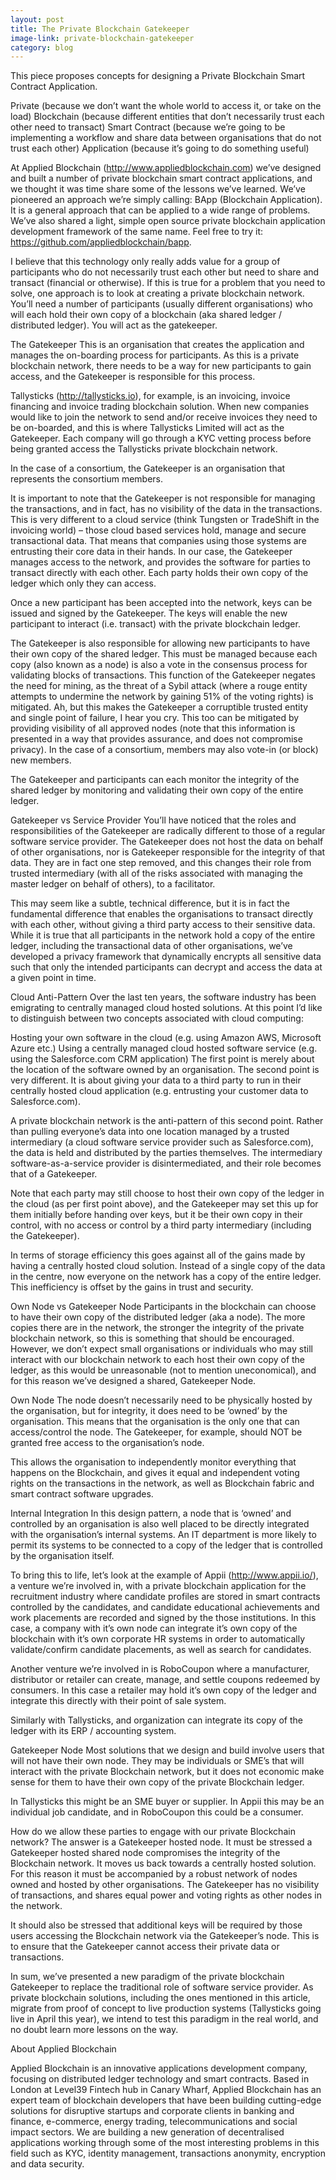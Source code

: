 ```yaml
---
layout: post
title: The Private Blockchain Gatekeeper
image-link: private-blockchain-gatekeeper
category: blog
---
```


This piece proposes concepts for designing a Private Blockchain Smart Contract Application.

Private (because we don’t want the whole world to access it, or take on the load)
Blockchain (because different entities that don’t necessarily trust each other need to transact)
Smart Contract (because we’re going to be implementing a workflow and share data between organisations that do not trust each other)
Application (because it’s going to do something useful)

At Applied Blockchain (http://www.appliedblockchain.com) we’ve designed and built a number of private blockchain smart contract applications, and we thought it was time share some of the lessons we’ve learned. We’ve pioneered an approach we’re simply calling: BApp (Blockchain Application). It is a general approach that can be applied to a wide range of problems. We’ve also shared a light, simple open source private blockchain application development framework of the same name. Feel free to try it: https://github.com/appliedblockchain/bapp.

I believe that this technology only really adds value for a group of participants who do not necessarily trust each other but need to share and transact (financial or otherwise). If this is true for a problem that you need to solve, one approach is to look at creating a private blockchain network. You’ll need a number of participants (usually different organisations) who will each hold their own copy of a blockchain (aka shared ledger / distributed ledger). You will act as the gatekeeper.

The Gatekeeper
This is an organisation that creates the application and manages the on-boarding process for participants. As this is a private blockchain network, there needs to be a way for new participants to gain access, and the Gatekeeper is responsible for this process.

Tallysticks (http://tallysticks.io), for example, is an invoicing, invoice financing and invoice trading blockchain solution. When new companies would like to join the network to send and/or receive invoices they need to be on-boarded, and this is where Tallysticks Limited will act as the Gatekeeper. Each company will go through a KYC vetting process before being granted access the Tallysticks private blockchain network.

In the case of a consortium, the Gatekeeper is an organisation that represents the consortium members.

It is important to note that the Gatekeeper is not responsible for managing the transactions, and in fact, has no visibility of the data in the transactions. This is very different to a cloud service (think Tungsten or TradeShift in the invoicing world) – those cloud based services hold, manage and secure transactional data. That means that companies using those systems are entrusting their core data in their hands. In our case, the Gatekeeper manages access to the network, and provides the software for parties to transact directly with each other. Each party holds their own copy of the ledger which only they can access.

Once a new participant has been accepted into the network, keys can be issued and signed by the Gatekeeper. The keys will enable the new participant to interact (i.e. transact) with the private blockchain ledger.

The Gatekeeper is also responsible for allowing new participants to have their own copy of the shared ledger. This must be managed because each copy (also known as a node) is also a vote in the consensus process for validating blocks of transactions. This function of the Gatekeeper negates the need for mining, as the threat of a Sybil attack (where a rouge entity attempts to undermine the network by gaining 51% of the voting rights)  is mitigated. Ah, but this makes the Gatekeeper a corruptible trusted entity and single point of failure, I hear you cry. This too can be mitigated by providing visibility of all approved nodes (note that this information is presented in a way that provides assurance, and does not compromise privacy). In the case of a consortium, members may also vote-in (or block) new members.

The Gatekeeper and participants can each monitor the integrity of the shared ledger by monitoring and validating their own copy of the entire ledger.

Gatekeeper vs Service Provider
You’ll have noticed that the roles and responsibilities of the Gatekeeper are radically different to those of a regular software service provider. The Gatekeeper does not host the data on behalf of other organisations, nor is Gatekeeper responsible for the integrity of that data. They are in fact one step removed, and this changes their role from trusted intermediary (with all of the risks associated with managing the master ledger on behalf of others), to a facilitator.

This may seem like a subtle, technical difference, but it is in fact the fundamental difference that enables the organisations to transact directly with each other, without giving a third party access to their sensitive data. While it is true that all participants in the network hold a copy of the entire ledger, including the transactional data of other organisations, we’ve developed a privacy framework that dynamically encrypts all sensitive data such that only the intended participants can decrypt and access the data at a given point in time.

Cloud Anti-Pattern
Over the last ten years, the software industry has been emigrating to centrally managed cloud hosted solutions.
At this point I’d like to distinguish between two concepts associated with cloud computing:

Hosting your own software in the cloud (e.g. using Amazon AWS, Microsoft Azure etc.)
Using a centrally managed cloud hosted software service (e.g. using the Salesforce.com CRM application)
The first point is merely about the location of the software owned by an organisation. The second point is very different. It is about giving your data to a third party to run in their centrally hosted cloud application (e.g. entrusting your customer data to Salesforce.com).

A private blockchain network is the anti-pattern of this second point. Rather than pulling everyone’s data into one location managed by a trusted intermediary (a cloud software service provider such as Salesforce.com), the data is held and distributed by the parties themselves. The intermediary software-as-a-service provider is disintermediated, and their role becomes that of a Gatekeeper.

Note that each party may still choose to host their own copy of the ledger in the cloud (as per first point above), and the Gatekeeper may set this up for them initially before handing over keys, but it be their own copy in their control, with no access or control by a third party intermediary (including the Gatekeeper).

In terms of storage efficiency this goes against all of the gains made by having a centrally hosted cloud solution. Instead of a single copy of the data in the centre, now everyone on the network has a copy of the entire ledger. This inefficiency is offset by the gains in trust and security.

Own Node vs Gatekeeper Node
Participants in the blockchain can choose to have their own copy of the distributed ledger (aka a node). The more copies there are in the network, the stronger the integrity of the private blockchain network, so this is something that should be encouraged. However, we don’t expect small organisations or individuals who may still interact with our blockchain network to each host their own copy of the ledger, as this would be unreasonable (not to mention uneconomical), and for this reason we’ve designed a shared, Gatekeeper Node.

Own Node
The node doesn’t necessarily need to be physically hosted by the organisation, but for integrity, it does need to be ‘owned’ by the organisation. This means that the organisation is the only one that can access/control the node. The Gatekeeper, for example, should NOT be granted free access to the organisation’s node.

This allows the organisation to independently monitor everything that happens on the Blockchain, and gives it equal and independent voting rights on the transactions in the network, as well as Blockchain fabric and smart contract software upgrades.

Internal Integration
In this design pattern, a node that is ‘owned’ and controlled by an organisation is also well placed to be directly integrated with the organisation’s internal systems. An IT department is more likely to permit its systems to be connected to a copy of the ledger that is controlled by the organisation itself.

To bring this to life, let’s look at the example of Appii (http://www.appii.io/), a venture we’re involved in, with a private blockchain application for the recruitment industry where candidate profiles are stored in smart contracts controlled by the candidates, and candidate educational achievements and work placements are recorded and signed by the those institutions. In this case, a company with it’s own node can integrate it’s own copy of the blockchain with it’s own corporate HR systems in order to automatically validate/confirm candidate placements, as well as search for candidates.

Another venture we’re involved in is RoboCoupon where a manufacturer, distributor or retailer can create, manage, and settle coupons redeemed by consumers. In this case a retailer may hold it’s own copy of the ledger and integrate this directly with their point of sale system.

Similarly with Tallysticks, and organization can integrate its copy of the ledger with its ERP / accounting system.

Gatekeeper Node
Most solutions that we design and build involve users that will not have their own node. They may be individuals or SME’s that will interact with the private Blockchain network, but it does not economic make sense for them to have their own copy of the private Blockchain ledger.

In Tallysticks this might be an SME buyer or supplier. In Appii this may be an individual job candidate, and in RoboCoupon this could be a consumer.

How do we allow these parties to engage with our private Blockchain network? The answer is a Gatekeeper hosted node. It must be stressed a Gatekeeper hosted shared node compromises the integrity of the Blockchain network. It moves us back towards a centrally hosted solution. For this reason it must be accompanied by a robust network of nodes owned and hosted by other organisations. The Gatekeeper has no visibility of transactions, and shares equal power and voting rights as other nodes in the network.

It should also be stressed that additional keys will be required by those users accessing the Blockchain network via the Gatekeeper’s node. This is to ensure that the Gatekeeper cannot access their private data or transactions.

In sum, we’ve presented a new paradigm of the private blockchain Gatekeeper to replace the traditional role of software service provider. As private blockchain solutions, including the ones mentioned in this article, migrate from proof of concept to live production systems (Tallysticks going live in April this year), we intend to test this paradigm in the real world, and no doubt learn more lessons on the way.

About Applied Blockchain

Applied Blockchain is an innovative applications development company, focusing on distributed ledger technology and smart contracts. Based in London at Level39 Fintech hub in Canary Wharf, Applied Blockchain has an expert team of blockchain developers that have been building cutting-edge solutions for disruptive startups and corporate clients in banking and finance, e-commerce, energy trading, telecommunications and social impact sectors. We are building a new generation of decentralised applications working through some of the most interesting problems in this field such as KYC, identity management, transactions anonymity, encryption and data security.